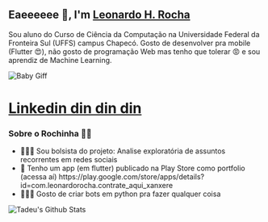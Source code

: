 

<h2>Eaeeeeee 👋, I'm <a href="https://github.com/leonardorh18">Leonardo H. Rocha</a></h2>
<p>Sou aluno do Curso de Ciência da Computação na Universidade Federal da Fronteira Sul (UFFS) campus Chapecó.            
    Gosto de desenvolver pra mobile (Flutter 😍), não gosto de programação Web mas tenho que tolerar 😡 e sou aprendiz de Machine Learning.
</p>
<p>
  
 <img align="center" src="https://media1.tenor.com/images/fcf226953b6a025c1bf7882f6c46655a/tenor.gif?itemid=17689613" alt="Baby Giff">  

</p>

<h1> <a href= "https://www.linkedin.com/in/leonardo-heidrich-rocha-064821157/" >Linkedin din din din </a> </h1>

<h3>Sobre o Rochinha 👨‍💻 </h3>

<ul>
    <li>👨🏻‍🎓 Sou bolsista do projeto: Analise exploratória de assuntos recorrentes em redes sociais</li>
    <li>📱 Tenho um app (em flutter) publicado na Play Store como portfolio (acessa aí) https://play.google.com/store/apps/details?id=com.leonardorocha.contrate_aqui_xanxere</li>
    <li>🧑🏻‍🚀 Gosto de criar bots em python pra fazer qualquer coisa</li>
   
</ul>


<img align="center" src="https://github-readme-stats.vercel.app/api?username=leonardorh18&show_icons=true&hide_border=true" alt="Tadeu's Github Stats">

